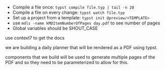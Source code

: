 - Compile a file once: `typst compile file.typ | tail -n 20`
- Compile a file on every change: `typst watch file.typ`
- Set up a project from a template: `typst init @preview/<TEMPLATE>`
- use `mdls -name kMDItemNumberOfPages day.pdf` to see number of pages
- Global variables should be SHOUT_CASE

use context7 to get the docs

we are building a daily planner that will be rendered as a PDF using typst.

components that we build will be used to generate multiple pages of the PDF
and so they need to be parameterized to allow for this.
